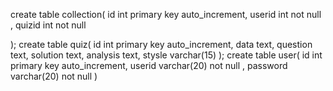 create table collection(
    id int primary key auto_increment,
    userid int not null ,
    quizid int not null

);
create table quiz(
    id int primary key auto_increment,
    data text,
    question text,
    solution text,
    analysis text,
    stysle varchar(15)
);
create table user(
    id int primary key auto_increment,
    userid varchar(20) not null ,
    password varchar(20) not null 
)

